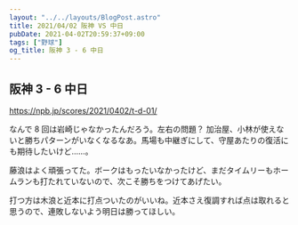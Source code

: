 ```yaml
---
layout: "../../layouts/BlogPost.astro"
title: 2021/04/02 阪神 VS 中日
pubDate: 2021-04-02T20:59:37+09:00
tags: ["野球"]
og_title: 阪神 3 - 6 中日
---
```


## 阪神 3 - 6 中日

https://npb.jp/scores/2021/0402/t-d-01/

なんで 8 回は岩崎じゃなかったんだろう。左右の問題？ 加治屋、小林が使えないと勝ちパターンがいなくなるなあ。馬場も中継ぎにして、守屋あたりの復活にも期待したいけど……。

藤浪はよく頑張ってた。ボークはもったいなかったけど、まだタイムリーもホームランも打たれていないので、次こそ勝ちをつけてあげたい。

打つ方は木浪と近本に打点ついたのがいいね。近本さえ復調すれば点は取れると思うので、連敗しないよう明日は勝ってほしい。
